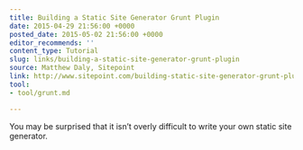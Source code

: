 ```yaml
---
title: Building a Static Site Generator Grunt Plugin
date: 2015-04-29 21:56:00 +0000
posted_date: 2015-05-02 21:56:00 +0000
editor_recommends: ''
content_type: Tutorial
slug: links/building-a-static-site-generator-grunt-plugin
source: Matthew Daly, Sitepoint
link: http://www.sitepoint.com/building-static-site-generator-grunt-plugin/
tool:
- tool/grunt.md

---
```

You may be surprised that it isn’t overly difficult to write your own static site generator.
